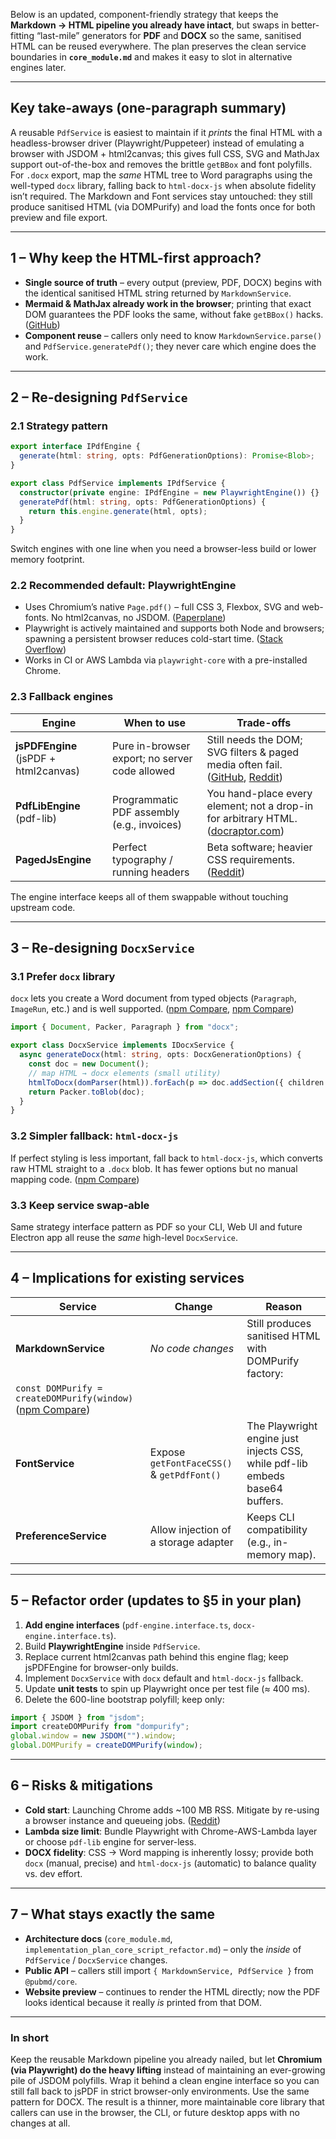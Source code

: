Below is an updated, component-friendly strategy that keeps the **Markdown → HTML pipeline you already have intact**, but swaps in better-fitting “last-mile” generators for **PDF** and **DOCX** so the same, sanitised HTML can be reused everywhere.  The plan preserves the clean service boundaries in **`core_module.md`** and makes it easy to slot in alternative engines later.

---

## Key take-aways (one-paragraph summary)

A reusable `PdfService` is easiest to maintain if it *prints* the final HTML with a headless-browser driver (Playwright/Puppeteer) instead of emulating a browser with JSDOM + html2canvas; this gives full CSS, SVG and MathJax support out-of-the-box and removes the brittle `getBBox` and font polyfills.  For `.docx` export, map the *same* HTML tree to Word paragraphs using the well-typed `docx` library, falling back to `html-docx-js` when absolute fidelity isn’t required.  The Markdown and Font services stay untouched: they still produce sanitised HTML (via DOMPurify) and load the fonts once for both preview and file export.

---

## 1 – Why keep the HTML-first approach?

* **Single source of truth** – every output (preview, PDF, DOCX) begins with the identical sanitised HTML string returned by `MarkdownService`.
* **Mermaid & MathJax already work in the browser**; printing that exact DOM guarantees the PDF looks the same, without fake `getBBox()` hacks. ([GitHub][1])
* **Component reuse** – callers only need to know `MarkdownService.parse()` and `PdfService.generatePdf()`; they never care which engine does the work.

---

## 2 – Re-designing `PdfService`

### 2.1  Strategy pattern

```ts
export interface IPdfEngine {
  generate(html: string, opts: PdfGenerationOptions): Promise<Blob>;
}

export class PdfService implements IPdfService {
  constructor(private engine: IPdfEngine = new PlaywrightEngine()) {}
  generatePdf(html: string, opts: PdfGenerationOptions) {
    return this.engine.generate(html, opts);
  }
}
```

Switch engines with one line when you need a browser-less build or lower memory footprint.

### 2.2  Recommended default: **PlaywrightEngine**

* Uses Chromium’s native `Page.pdf()` – full CSS 3, Flexbox, SVG and web-fonts.  No html2canvas, no JSDOM. ([Paperplane][2])
* Playwright is actively maintained and supports both Node and browsers; spawning a persistent browser reduces cold-start time. ([Stack Overflow][3])
* Works in CI or AWS Lambda via `playwright-core` with a pre-installed Chrome.

### 2.3  Fallback engines

| Engine                                | When to use                                    | Trade-offs                                                                            |
| ------------------------------------- | ---------------------------------------------- | ------------------------------------------------------------------------------------- |
| **jsPDFEngine** (jsPDF + html2canvas) | Pure in-browser export; no server code allowed | Still needs the DOM; SVG filters & paged media often fail. ([GitHub][4], [Reddit][5]) |
| **PdfLibEngine** (pdf-lib)            | Programmatic PDF assembly (e.g., invoices)     | You hand-place every element; not a drop-in for arbitrary HTML. ([docraptor.com][6])  |
| **PagedJsEngine**                     | Perfect typography / running headers           | Beta software; heavier CSS requirements. ([Reddit][7])                                |

The engine interface keeps all of them swappable without touching upstream code.

---

## 3 – Re-designing `DocxService`

### 3.1  Prefer **`docx`** library

`docx` lets you create a Word document from typed objects (`Paragraph`, `ImageRun`, etc.) and is well supported. ([npm Compare][8], [npm Compare][9])

```ts
import { Document, Packer, Paragraph } from "docx";

export class DocxService implements IDocxService {
  async generateDocx(html: string, opts: DocxGenerationOptions) {
    const doc = new Document();
    // map HTML → docx elements (small utility)
    htmlToDocx(domParser(html)).forEach(p => doc.addSection({ children:[p] }));
    return Packer.toBlob(doc);
  }
}
```

### 3.2  Simpler fallback: **`html-docx-js`**

If perfect styling is less important, fall back to `html-docx-js`, which converts raw HTML straight to a `.docx` blob.  It has fewer options but no manual mapping code. ([npm Compare][9])

### 3.3  Keep service swap-able

Same strategy interface pattern as PDF so your CLI, Web UI and future Electron app all reuse the *same* high-level `DocxService`.

---

## 4 – Implications for existing services

| Service                                                        | Change                                     | Reason                                                                       |
| -------------------------------------------------------------- | ------------------------------------------ | ---------------------------------------------------------------------------- |
| **MarkdownService**                                            | *No code changes*                          | Still produces sanitised HTML with DOMPurify factory:                        |
| `const DOMPurify = createDOMPurify(window)` ([npm Compare][8]) |                                            |                                                                              |
| **FontService**                                                | Expose `getFontFaceCSS()` & `getPdfFont()` | The Playwright engine just injects CSS, while pdf-lib embeds base64 buffers. |
| **PreferenceService**                                          | Allow injection of a storage adapter       | Keeps CLI compatibility (e.g., in-memory map).                               |

---

## 5 – Refactor order (updates to §5 in your plan)

1. **Add engine interfaces** (`pdf-engine.interface.ts`, `docx-engine.interface.ts`).
2. Build **PlaywrightEngine** inside `PdfService`.
3. Replace current html2canvas path behind this engine flag; keep jsPDFEngine for browser-only builds.
4. Implement `DocxService` with `docx` default and `html-docx-js` fallback.
5. Update **unit tests** to spin up Playwright once per test file (≈ 400 ms).
6. Delete the 600-line bootstrap polyfill; keep only:

```ts
import { JSDOM } from "jsdom";
import createDOMPurify from "dompurify";
global.window = new JSDOM("").window;
global.DOMPurify = createDOMPurify(window);
```

---

## 6 – Risks & mitigations

* **Cold start**: Launching Chrome adds \~100 MB RSS.  Mitigate by re-using a browser instance and queueing jobs. ([Reddit][10])
* **Lambda size limit**: Bundle Playwright with Chrome-AWS-Lambda layer or choose `pdf-lib` engine for server-less.
* **DOCX fidelity**: CSS → Word mapping is inherently lossy; provide both `docx` (manual, precise) and `html-docx-js` (automatic) to balance quality vs. dev effort.

---

## 7 – What stays exactly the same

* **Architecture docs** (`core_module.md`, `implementation_plan_core_script_refactor.md`) – only the *inside* of `PdfService` / `DocxService` changes.
* **Public API** – callers still import `{ MarkdownService, PdfService }` from `@pubmd/core`.
* **Website preview** – continues to render the HTML directly; now the PDF looks identical because it really *is* printed from that DOM.

---

### In short

Keep the reusable Markdown pipeline you already nailed, but let **Chromium (via Playwright) do the heavy lifting** instead of maintaining an ever-growing pile of JSDOM polyfills.  Wrap it behind a clean engine interface so you can still fall back to jsPDF in strict browser-only environments.  Use the same pattern for DOCX.  The result is a thinner, more maintainable core library that callers can use in the browser, the CLI, or future desktop apps with no changes at all.

[1]: https://github.com/jsdom/jsdom/issues/918?utm_source=chatgpt.com "SVG implementation? getBBox()? · Issue #918 · jsdom/jsdom - GitHub"
[2]: https://www.paperplane.app/post/modern-html-to-pdf-conversion-2019?utm_source=chatgpt.com "Modern HTML to PDF conversion - Paperplane"
[3]: https://stackoverflow.com/questions/54965045/which-is-the-best-practice-using-puppeteer-to-create-pdf?utm_source=chatgpt.com "Which is the best practice using puppeteer to create pdf?"
[4]: https://github.com/parallax/jsPDF/issues/2805?utm_source=chatgpt.com "jsPDF Server Side html() function generates empty pdf #2805 - GitHub"
[5]: https://www.reddit.com/r/Frontend/comments/irym7a/anyone_with_jspdf_experience_having_issue_with/?utm_source=chatgpt.com "Anyone with jsPDF experience? Having issue with resizing content ..."
[6]: https://docraptor.com/node-html-to-pdf?utm_source=chatgpt.com "Top Node.js and JavaScript HTML-to-PDF Conversion Libraries"
[7]: https://www.reddit.com/r/javascript/comments/f5syqi/pagedjs_a_free_and_open_source_javascript_library/?utm_source=chatgpt.com "Paged.js - a free and open source JavaScript library that paginates ..."
[8]: https://npm-compare.com/docx%2Chtml-docx-js%2Cmammoth?utm_source=chatgpt.com "mammoth vs docx vs html-docx-js - NPM Compare"
[9]: https://npm-compare.com/docx%2Chtml-docx-js%2Chtml-to-docx?utm_source=chatgpt.com "docx vs html-to-docx vs html-docx-js - NPM Compare"
[10]: https://www.reddit.com/r/node/comments/10avyxb/is_node_the_right_choice_for_html_to_pdf/?utm_source=chatgpt.com "Is node the right choice for HTML to PDF conversion? - Reddit"
